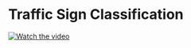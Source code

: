 # Traffic Sign Classification
 
[![Watch the video](https://youtu.be/7Ad61gpNBb4)](https://youtu.be/7Ad61gpNBb4)
